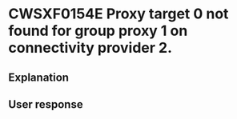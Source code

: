 # CWSXF0154E Proxy target 0 not found for group proxy 1 on connectivity provider 2.

## Explanation

## User response